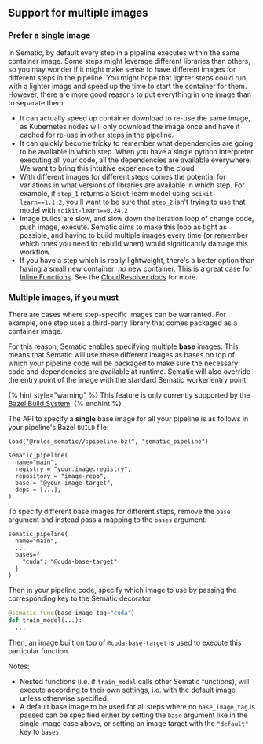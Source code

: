 ## Support for multiple images

### Prefer a single image

In Sematic, by default every step in a pipeline executes within the same
container image. Some steps might leverage different libraries than others, so
you may wonder if it might make sense to have different images for different
steps in the pipeline. You might hope that lighter steps could run with a
lighter image and speed up the time to start the container for them. However,
there are more good reasons to put everything in one image than to separate
them:

- It can actually speed up container download to re-use the same image, as Kubernetes
  nodes will only download the image once and have it cached for re-use in other steps in
  the pipeline.
- It can quickly become tricky to remember what dependencies are going to be available
  in which step. When you have a single python interpreter executing all your code, all
  the dependencies are available everywhere. We want to bring this intuitive experience
  to the cloud.
- With different images for different steps comes the potential for variations in what
  versions of libraries are available in which step. For example, if `step_1` returns a
  Scikit-learn model using `scikit-learn==1.1.2`, you'll want to be sure that `step_2`
  isn't trying to use that model with `scikit-learn==0.24.2`
- Image builds are slow, and slow down the iteration loop of change code, push image,
  execute. Sematic aims to make this loop as tight as possible, and having to build multiple
  images every time (or remember which ones you need to rebuild when) would significantly
  damage this workflow.
- If you have a step which is really lightweight, there's a better option than
  having a small new container: _no_ new container. This is a great case for
  [Inline Functions](./glossary.md#standalone-inline-function). See the
  [CloudResolver docs](./cloud-resolver.md#when-to-use-standalone-or-inline) for more.

### Multiple images, if you must

There are cases where step-specific images can be warranted. For example, one
step uses a third-party library that comes packaged as a container image.

For this reason, Sematic enables specifying multiple **base** images. This means
that Sematic will use these different images as bases on top of which your
pipeline code will be packaged to make sure the necessary code and dependencies
are available at runtime. Sematic will also override the entry point of the
image with the standard Sematic worker entry point.

{% hint style="warning" %}
This feature is only currently supported by the [Bazel Build System](./container-images.md#bazel).
{% endhint %}

The API to specify a **single** base image for all your pipeline is as follows in your pipeline's
Bazel `BUILD` file:

```starlark
load("@rules_sematic//:pipeline.bzl", "sematic_pipeline")

sematic_pipeline(
  name="main",
  registry = "your.image.registry",
  repository = "image-repo",
  base = "@your-image-target",
  deps = [...],
)
```

To specify different base images for different steps, remove the `base` argument and instead
pass a mapping to the `bases` argument:

```starlark
sematic_pipeline(
  name="main",
  ...
  bases={
    "cuda": "@cuda-base-target"
  }
)
```
Then in your pipeline code, specify which image to use by passing the
corresponding key to the Sematic decorator:

```python
@sematic.func(base_image_tag="cuda")
def train_model(...):
  ...
```

Then, an image built on top of `@cuda-base-target` is used to execute this particular function.

Notes:

- Nested functions (i.e. if `train_model` calls other Sematic functions), will
  execute according to their own settings, i.e. with the default image unless
  otherwise specified.
- A default base image to be used for all steps where no `base_image_tag` is
  passed can be specified either by setting the `base` argument like in the
  single image case above, or setting an image target with the `"default"` key
  to `bases`.
